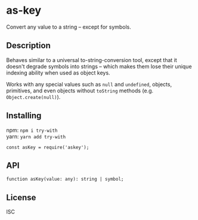 # as-key

Convert any value to a string – except for symbols.

## Description

Behaves similar to a universal to-string-conversion tool, except that it doesn't degrade symbols into strings – which
makes them lose their unique indexing ability when used as object keys. 

Works with any special values such as `null` and `undefined`, objects, primitives, and even objects without
`toString` methods (e.g. `Object.create(null)`).

## Installing

npm: `npm i try-with`  
yarn: `yarn add try-with`

```$javascript
const asKey = require('askey');
```

## API

```
function asKey(value: any): string | symbol;
```

## License

ISC
